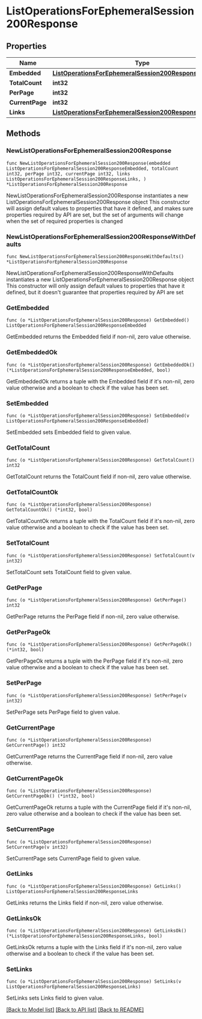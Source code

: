 # ListOperationsForEphemeralSession200Response

## Properties

Name | Type | Description | Notes
------------ | ------------- | ------------- | -------------
**Embedded** | [**ListOperationsForEphemeralSession200ResponseEmbedded**](ListOperationsForEphemeralSession200ResponseEmbedded.md) |  | 
**TotalCount** | **int32** |  | 
**PerPage** | **int32** |  | 
**CurrentPage** | **int32** |  | 
**Links** | [**ListOperationsForEphemeralSession200ResponseLinks**](ListOperationsForEphemeralSession200ResponseLinks.md) |  | 

## Methods

### NewListOperationsForEphemeralSession200Response

`func NewListOperationsForEphemeralSession200Response(embedded ListOperationsForEphemeralSession200ResponseEmbedded, totalCount int32, perPage int32, currentPage int32, links ListOperationsForEphemeralSession200ResponseLinks, ) *ListOperationsForEphemeralSession200Response`

NewListOperationsForEphemeralSession200Response instantiates a new ListOperationsForEphemeralSession200Response object
This constructor will assign default values to properties that have it defined,
and makes sure properties required by API are set, but the set of arguments
will change when the set of required properties is changed

### NewListOperationsForEphemeralSession200ResponseWithDefaults

`func NewListOperationsForEphemeralSession200ResponseWithDefaults() *ListOperationsForEphemeralSession200Response`

NewListOperationsForEphemeralSession200ResponseWithDefaults instantiates a new ListOperationsForEphemeralSession200Response object
This constructor will only assign default values to properties that have it defined,
but it doesn't guarantee that properties required by API are set

### GetEmbedded

`func (o *ListOperationsForEphemeralSession200Response) GetEmbedded() ListOperationsForEphemeralSession200ResponseEmbedded`

GetEmbedded returns the Embedded field if non-nil, zero value otherwise.

### GetEmbeddedOk

`func (o *ListOperationsForEphemeralSession200Response) GetEmbeddedOk() (*ListOperationsForEphemeralSession200ResponseEmbedded, bool)`

GetEmbeddedOk returns a tuple with the Embedded field if it's non-nil, zero value otherwise
and a boolean to check if the value has been set.

### SetEmbedded

`func (o *ListOperationsForEphemeralSession200Response) SetEmbedded(v ListOperationsForEphemeralSession200ResponseEmbedded)`

SetEmbedded sets Embedded field to given value.


### GetTotalCount

`func (o *ListOperationsForEphemeralSession200Response) GetTotalCount() int32`

GetTotalCount returns the TotalCount field if non-nil, zero value otherwise.

### GetTotalCountOk

`func (o *ListOperationsForEphemeralSession200Response) GetTotalCountOk() (*int32, bool)`

GetTotalCountOk returns a tuple with the TotalCount field if it's non-nil, zero value otherwise
and a boolean to check if the value has been set.

### SetTotalCount

`func (o *ListOperationsForEphemeralSession200Response) SetTotalCount(v int32)`

SetTotalCount sets TotalCount field to given value.


### GetPerPage

`func (o *ListOperationsForEphemeralSession200Response) GetPerPage() int32`

GetPerPage returns the PerPage field if non-nil, zero value otherwise.

### GetPerPageOk

`func (o *ListOperationsForEphemeralSession200Response) GetPerPageOk() (*int32, bool)`

GetPerPageOk returns a tuple with the PerPage field if it's non-nil, zero value otherwise
and a boolean to check if the value has been set.

### SetPerPage

`func (o *ListOperationsForEphemeralSession200Response) SetPerPage(v int32)`

SetPerPage sets PerPage field to given value.


### GetCurrentPage

`func (o *ListOperationsForEphemeralSession200Response) GetCurrentPage() int32`

GetCurrentPage returns the CurrentPage field if non-nil, zero value otherwise.

### GetCurrentPageOk

`func (o *ListOperationsForEphemeralSession200Response) GetCurrentPageOk() (*int32, bool)`

GetCurrentPageOk returns a tuple with the CurrentPage field if it's non-nil, zero value otherwise
and a boolean to check if the value has been set.

### SetCurrentPage

`func (o *ListOperationsForEphemeralSession200Response) SetCurrentPage(v int32)`

SetCurrentPage sets CurrentPage field to given value.


### GetLinks

`func (o *ListOperationsForEphemeralSession200Response) GetLinks() ListOperationsForEphemeralSession200ResponseLinks`

GetLinks returns the Links field if non-nil, zero value otherwise.

### GetLinksOk

`func (o *ListOperationsForEphemeralSession200Response) GetLinksOk() (*ListOperationsForEphemeralSession200ResponseLinks, bool)`

GetLinksOk returns a tuple with the Links field if it's non-nil, zero value otherwise
and a boolean to check if the value has been set.

### SetLinks

`func (o *ListOperationsForEphemeralSession200Response) SetLinks(v ListOperationsForEphemeralSession200ResponseLinks)`

SetLinks sets Links field to given value.



[[Back to Model list]](../README.md#documentation-for-models) [[Back to API list]](../README.md#documentation-for-api-endpoints) [[Back to README]](../README.md)


